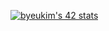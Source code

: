 [![byeukim's 42 stats](https://badge42.vercel.app/api/v2/cl1n3cqd8003509laoux7m0jr/stats?cursusId=21&coalitionId=88)](https://github.com/JaeSeoKim/badge42)

<!--
**bingu-k/bingu-k** is a ✨ _special_ ✨ repository because its `README.md` (this file) appears on your GitHub profile.

Here are some ideas to get you started:

- 🔭 I’m currently working on ...
- 🌱 I’m currently learning ...
- 👯 I’m looking to collaborate on ...
- 🤔 I’m looking for help with ...
- 💬 Ask me about ...
- 📫 How to reach me: ...
- 😄 Pronouns: ...
- ⚡ Fun fact: ...
-->
